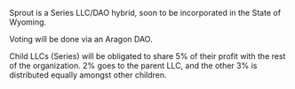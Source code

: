 Sprout is a Series LLC/DAO hybrid, soon to be incorporated in the State of Wyoming.

Voting will be done via an Aragon DAO.

Child LLCs (Series) will be obligated to share 5% of their profit with the rest of the organization.
2% goes to the parent LLC, and the other 3% is distributed equally amongst other children.
